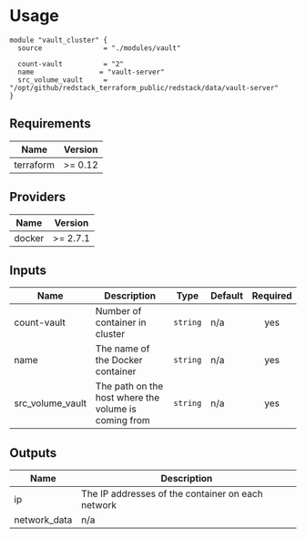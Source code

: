 # Usage

```hcl
module "vault_cluster" {
  source               = "./modules/vault"

  count-vault          = "2"
  name                = "vault-server"
  src_volume_vault     = "/opt/github/redstack_terraform_public/redstack/data/vault-server"
}
```

## Requirements

| Name | Version |
|------|---------|
| terraform | >= 0.12 |

## Providers

| Name | Version |
|------|---------|
| docker | >= 2.7.1 |

## Inputs

| Name | Description | Type | Default | Required |
|------|-------------|------|---------|:--------:|
| count-vault | Number of container in cluster | `string` | n/a | yes |
| name | The name of the Docker container | `string` | n/a | yes |
| src\_volume\_vault | The path on the host where the volume is coming from | `string` | n/a | yes |

## Outputs

| Name | Description |
|------|-------------|
| ip | The IP addresses of the container on each network |
| network\_data | n/a |
